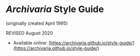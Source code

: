 # *Archivaria* Style Guide
(originally created April 1995)

REVISED August 2020

* Available online: [https://archivaria.github.io/style-guide/](https://archivaria.github.io/style-guide/)